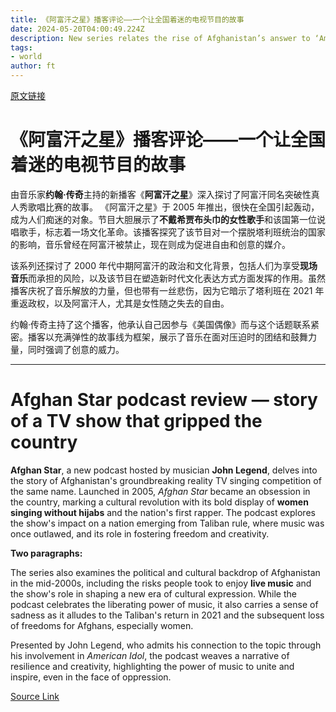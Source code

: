 ```yaml
---
title: 《阿富汗之星》播客评论——一个让全国着迷的电视节目的故事
date: 2024-05-20T04:00:49.224Z
description: New series relates the rise of Afghanistan’s answer to ‘American Idol’ following the fall of the Taliban
tags: 
- world
author: ft
---
```


[原文链接](https://ft.com/content/ce2a4258-3356-49c1-8303-f456ad002b29)

# 《阿富汗之星》播客评论——一个让全国着迷的电视节目的故事

由音乐家**约翰·传奇**主持的新播客《**阿富汗之星**》深入探讨了阿富汗同名突破性真人秀歌唱比赛的故事。 《阿富汗之星》于 2005 年推出，很快在全国引起轰动，成为人们痴迷的对象。节目大胆展示了**不戴希贾布头巾的女性歌手**和该国第一位说唱歌手，标志着一场文化革命。该播客探究了该节目对一个摆脱塔利班统治的国家的影响，音乐曾经在阿富汗被禁止，现在则成为促进自由和创意的媒介。

该系列还探讨了 2000 年代中期阿富汗的政治和文化背景，包括人们为享受**现场音乐**而承担的风险，以及该节目在塑造新时代文化表达方式方面发挥的作用。虽然播客庆祝了音乐解放的力量，但也带有一丝悲伤，因为它暗示了塔利班在 2021 年重返政权，以及阿富汗人，尤其是女性随之失去的自由。

约翰·传奇主持了这个播客，他承认自己因参与《美国偶像》而与这个话题联系紧密。播客以充满弹性的故事线为框架，展示了音乐在面对压迫时的团结和鼓舞力量，同时强调了创意的威力。

---

# Afghan Star podcast review — story of a TV show that gripped the country

**Afghan Star**, a new podcast hosted by musician **John Legend**, delves into the story of Afghanistan's groundbreaking reality TV singing competition of the same name. Launched in 2005, *Afghan Star* became an obsession in the country, marking a cultural revolution with its bold display of **women singing without hijabs** and the nation's first rapper. The podcast explores the show's impact on a nation emerging from Taliban rule, where music was once outlawed, and its role in fostering freedom and creativity. 

**Two paragraphs:**

The series also examines the political and cultural backdrop of Afghanistan in the mid-2000s, including the risks people took to enjoy **live music** and the show's role in shaping a new era of cultural expression. While the podcast celebrates the liberating power of music, it also carries a sense of sadness as it alludes to the Taliban's return in 2021 and the subsequent loss of freedoms for Afghans, especially women. 

Presented by John Legend, who admits his connection to the topic through his involvement in *American Idol*, the podcast weaves a narrative of resilience and creativity, highlighting the power of music to unite and inspire, even in the face of oppression.

[Source Link](https://ft.com/content/ce2a4258-3356-49c1-8303-f456ad002b29)

